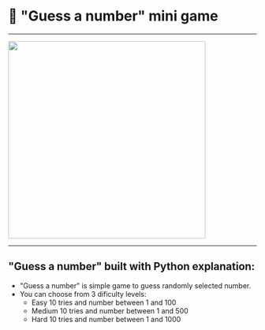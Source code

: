 # 👀 "Guess a number" mini game
---
<img align="center" width="400" height="400" src="https://i.ytimg.com/vi/E-Voff821tE/maxresdefault.jpg">

---
## "Guess a number" built with Python explanation:

- "Guess a number" is simple game to guess randomly selected number.
- You can choose from 3 dificulty levels:
  - Easy 10 tries and number between 1 and 100
  - Medium 10 tries and number between 1 and 500
  - Hard 10 tries and number between 1 and 1000
